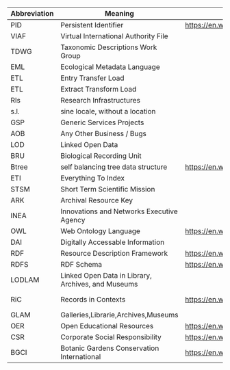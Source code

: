 Abbreviation|Meaning|Wiki_Link|Reference_Link
---|---|---|---
PID|Persistent Identifier|https://en.wikipedia.org/wiki/Persistent_identifier|
VIAF|Virtual International Authority File||
TDWG|Taxonomic Descriptions Work Group||
EML|Ecological Metadata Language||
ETL|Entry Transfer Load||
ETL|Extract Transform Load||
RIs|Research Infrastructures||
s.l.|sine locale, without a location||
GSP|Generic Services Projects||
AOB|Any Other Business / Bugs||
LOD|Linked Open Data||
BRU|Biological Recording Unit||
Btree|self balancing tree data structure|https://en.wikipedia.org/wiki/B-tree|
ETI|Everything To Index||
STSM|Short Term Scientific Mission||
ARK|Archival Resource Key||
INEA|Innovations and Networks Executive Agency||https://ec.europa.eu/inea/en/
OWL|Web Ontology Language|https://en.wikipedia.org/wiki/Web_Ontology_Language|
DAI|Digitally Accessable Information||
RDF|Resource Description Framework|https://en.wikipedia.org/wiki/Resource_Description_Framework|
RDFS|RDF Schema|https://en.wikipedia.org/wiki/RDF_Schema|
LODLAM|Linked Open Data in Library, Archives, and Museums||https://lodlam.net/
RiC|Records in Contexts|https://en.wikipedia.org/wiki/Records_in_Contexts|https://www.ica.org/en/egad-ric-conceptual-model, https://web.esrc.unimelb.edu.au/ICAD/biogs/E000067b.htm
GLAM|Galleries,Librarie,Archives,Museums||
OER|Open Educational Resources|https://en.wikipedia.org/wiki/Open_educational_resources|https://unesdoc.unesco.org/ark:/48223/pf0000370936
CSR|Corporate Social Responsibility|https://en.wikipedia.org/wiki/Corporate_social_responsibility|
BGCI|Botanic Gardens Conservation International|https://en.wikipedia.org/wiki/Botanic_Gardens_Conservation_International|https://www.bgci.org/
